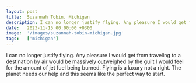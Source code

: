 ```yaml
---
layout: post
title:  Suzannah Tobin, Michigan
description: I can no longer justify flying. Any pleasure I would get from traveling to a destination by air would be massively outweighed by the guilt I would fee...
date:   2023-11-15 00:00:00 +0300
image:  '/images/suzannah-tobin-michigan.jpg'
tags:   ['michigan']
---
```

I can no longer justify flying. Any pleasure I would get from traveling to a destination by air would be massively outweighed by the guilt I would feel for the amount of jet fuel being burned. Flying is a luxury not a right. The planet needs our help and this seems like the perfect way to start.

